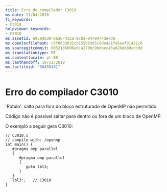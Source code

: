 ```yaml
---
title: Erro do compilador C3010
ms.date: 11/04/2016
f1_keywords:
- C3010
helpviewer_keywords:
- C3010
ms.assetid: e959d038-bba6-432a-9c0a-0470474de7d9
ms.openlocfilehash: c5f0d33632cb155b8365c8de421fa5eaf91421c6
ms.sourcegitcommit: 6052185696adca270bc9bdbec45a626dd89cdcdd
ms.translationtype: MT
ms.contentlocale: pt-BR
ms.lasthandoff: 10/31/2018
ms.locfileid: "50455491"
---
```

# <a name="compiler-error-c3010"></a>Erro do compilador C3010

'Rótulo': salto para fora do bloco estruturado de OpenMP não permitido

Código não é possível saltar para dentro ou fora de um bloco de OpenMP.

O exemplo a seguir gera C3010:

```
// C3010.c
// compile with: /openmp
int main() {
   #pragma omp parallel
   {
      #pragma omp parallel
      {
         goto lbl3;
      }
   }
   lbl3:;   // C3010
}
```